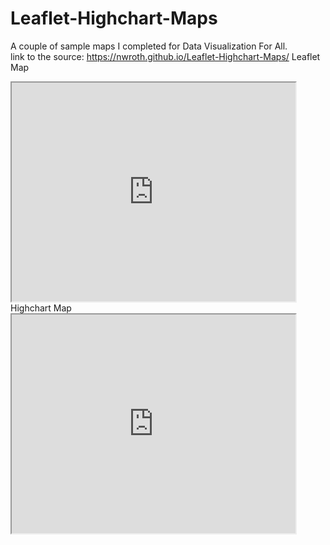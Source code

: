 # Leaflet-Highchart-Maps
A couple of sample maps I completed for Data Visualization For All.  
link to the source: https://nwroth.github.io/Leaflet-Highchart-Maps/
Leaflet Map
  <iframe src="https://nwroth.github.io/leaflet-map-simple" width="90%" height="350"></iframe>
Highchart Map
  <iframe src="https://nwroth.github.io/highcharts-scatter-csv" width="90%" height="350"></iframe>
